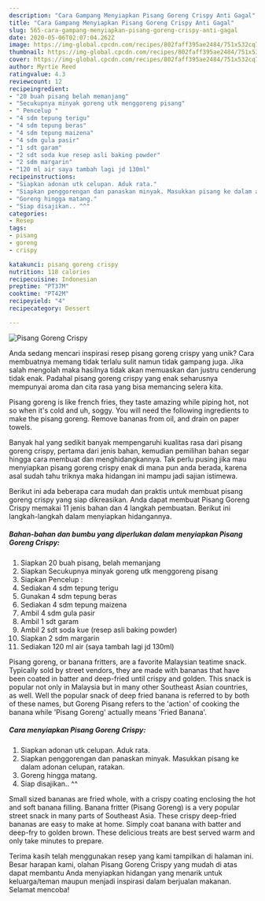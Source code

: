 ```yaml
---
description: "Cara Gampang Menyiapkan Pisang Goreng Crispy Anti Gagal"
title: "Cara Gampang Menyiapkan Pisang Goreng Crispy Anti Gagal"
slug: 565-cara-gampang-menyiapkan-pisang-goreng-crispy-anti-gagal
date: 2020-05-06T02:07:04.262Z
image: https://img-global.cpcdn.com/recipes/802faff395ae2484/751x532cq70/pisang-goreng-crispy-foto-resep-utama.jpg
thumbnail: https://img-global.cpcdn.com/recipes/802faff395ae2484/751x532cq70/pisang-goreng-crispy-foto-resep-utama.jpg
cover: https://img-global.cpcdn.com/recipes/802faff395ae2484/751x532cq70/pisang-goreng-crispy-foto-resep-utama.jpg
author: Myrtie Reed
ratingvalue: 4.3
reviewcount: 12
recipeingredient:
- "20 buah pisang belah memanjang"
- "Secukupnya minyak goreng utk menggoreng pisang"
- " Pencelup "
- "4 sdm tepung terigu"
- "4 sdm tepung beras"
- "4 sdm tepung maizena"
- "4 sdm gula pasir"
- "1 sdt garam"
- "2 sdt soda kue resep asli baking powder"
- "2 sdm margarin"
- "120 ml air saya tambah lagi jd 130ml"
recipeinstructions:
- "Siapkan adonan utk celupan. Aduk rata."
- "Siapkan penggorengan dan panaskan minyak. Masukkan pisang ke dalam adonan celupan, ratakan."
- "Goreng hingga matang."
- "Siap disajikan.. ^^"
categories:
- Resep
tags:
- pisang
- goreng
- crispy

katakunci: pisang goreng crispy 
nutrition: 118 calories
recipecuisine: Indonesian
preptime: "PT37M"
cooktime: "PT42M"
recipeyield: "4"
recipecategory: Dessert

---
```



![Pisang Goreng Crispy](https://img-global.cpcdn.com/recipes/802faff395ae2484/751x532cq70/pisang-goreng-crispy-foto-resep-utama.jpg)

Anda sedang mencari inspirasi resep pisang goreng crispy yang unik? Cara membuatnya memang tidak terlalu sulit namun tidak gampang juga. Jika salah mengolah maka hasilnya tidak akan memuaskan dan justru cenderung tidak enak. Padahal pisang goreng crispy yang enak seharusnya mempunyai aroma dan cita rasa yang bisa memancing selera kita.

Pisang goreng is like french fries, they taste amazing while piping hot, not so when it&#39;s cold and uh, soggy. You will need the following ingredients to make the pisang goreng. Remove bananas from oil, and drain on paper towels.

Banyak hal yang sedikit banyak mempengaruhi kualitas rasa dari pisang goreng crispy, pertama dari jenis bahan, kemudian pemilihan bahan segar hingga cara membuat dan menghidangkannya. Tak perlu pusing jika mau menyiapkan pisang goreng crispy enak di mana pun anda berada, karena asal sudah tahu triknya maka hidangan ini mampu jadi sajian istimewa.


Berikut ini ada beberapa cara mudah dan praktis untuk membuat pisang goreng crispy yang siap dikreasikan. Anda dapat membuat Pisang Goreng Crispy memakai 11 jenis bahan dan 4 langkah pembuatan. Berikut ini langkah-langkah dalam menyiapkan hidangannya.

<!--inarticleads1-->

##### Bahan-bahan dan bumbu yang diperlukan dalam menyiapkan Pisang Goreng Crispy:

1. Siapkan 20 buah pisang, belah memanjang
1. Siapkan Secukupnya minyak goreng utk menggoreng pisang
1. Siapkan  Pencelup :
1. Sediakan 4 sdm tepung terigu
1. Gunakan 4 sdm tepung beras
1. Sediakan 4 sdm tepung maizena
1. Ambil 4 sdm gula pasir
1. Ambil 1 sdt garam
1. Ambil 2 sdt soda kue (resep asli baking powder)
1. Siapkan 2 sdm margarin
1. Sediakan 120 ml air (saya tambah lagi jd 130ml)


Pisang goreng, or banana fritters, are a favorite Malaysian teatime snack. Typically sold by street vendors, they are made with bananas that have been coated in batter and deep-fried until crispy and golden. This snack is popular not only in Malaysia but in many other Southeast Asian countries, as well. Well the popular snack of deep fried banana is referred to by both of these names, but Goreng Pisang refers to the &#39;action&#39; of cooking the banana while &#39;Pisang Goreng&#39; actually means &#39;Fried Banana&#39;. 

<!--inarticleads2-->

##### Cara menyiapkan Pisang Goreng Crispy:

1. Siapkan adonan utk celupan. Aduk rata.
1. Siapkan penggorengan dan panaskan minyak. Masukkan pisang ke dalam adonan celupan, ratakan.
1. Goreng hingga matang.
1. Siap disajikan.. ^^


Small sized bananas are fried whole, with a crispy coating enclosing the hot and soft banana filling. Banana fritter (Pisang Goreng) is a very popular street snack in many parts of Southeast Asia. These crispy deep-fried bananas are easy to make at home. Simply coat banana with batter and deep-fry to golden brown. These delicious treats are best served warm and only take minutes to prepare. 

Terima kasih telah menggunakan resep yang kami tampilkan di halaman ini. Besar harapan kami, olahan Pisang Goreng Crispy yang mudah di atas dapat membantu Anda menyiapkan hidangan yang menarik untuk keluarga/teman maupun menjadi inspirasi dalam berjualan makanan. Selamat mencoba!
